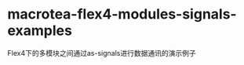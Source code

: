 macrotea-flex4-modules-signals-examples
=======================================

Flex4下的多模块之间通过as-signals进行数据通讯的演示例子
